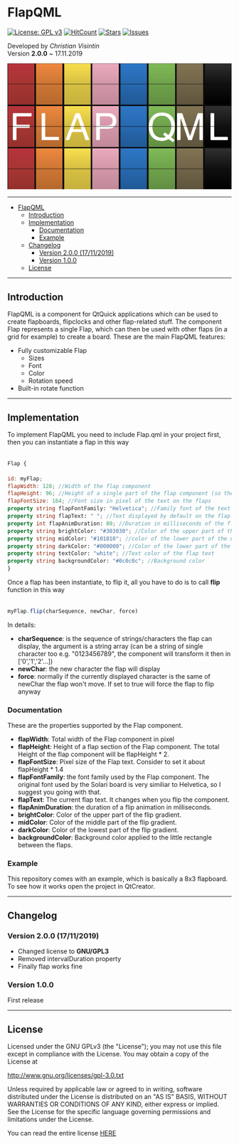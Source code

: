 # FlapQML

[![License: GPL v3](https://img.shields.io/badge/License-GPLv3-blue.svg)](https://www.gnu.org/licenses/gpl-3.0) [![HitCount](http://hits.dwyl.io/ChristianVisintin/FlapQML.svg)](http://hits.dwyl.io/ChristianVisintin/FlapQML) [![Stars](https://img.shields.io/github/stars/ChristianVisintin/FlapQML.svg)](https://github.com/ChristianVisintin/FlapQML) [![Issues](https://img.shields.io/github/issues/ChristianVisintin/FlapQML.svg)](https://github.com/ChristianVisintin/FlapQML/issues)

Developed by *Christian Visintin*  
Version **2.0.0** ~ 17.11.2019

<p align="center">
  <img src="https://github.com/ChristianVisintin/FlapQML/blob/master/img/flapqml.png?raw=true" alt="FlapQML logo"/>
</p>

---

- [FlapQML](#flapqml)
  - [Introduction](#introduction)
  - [Implementation](#implementation)
    - [Documentation](#documentation)
    - [Example](#example)
  - [Changelog](#changelog)
    - [Version 2.0.0 (17/11/2019)](#version-200-17112019)
    - [Version 1.0.0](#version-100)
  - [License](#license)

---

## Introduction

FlapQML is a component for QtQuick applications which can be used to create flapboards, flipclocks and other flap-related stuff.
The component Flap represents a single Flap, which can then be used with other flaps (in a grid for example) to create a board.
These are the main FlapQML features:

- Fully customizable Flap
  - Sizes
  - Font
  - Color
  - Rotation speed
- Built-in rotate function

---

## Implementation

To implement FlapQML you need to include Flap.qml in your project first, then you can instantiate a flap in this way

```qml

Flap {

id: myFlap;
flapWidth: 128; //Width of the flap component
flapHeight: 96; //Height of a single part of the flap component (so the total height the double e.g. 192)
flapFontSize: 164; //Font size in pixel of the text on the flaps
property string flapFontFamily: "Helvetica"; //Family font of the text on the flap
property string flapText: " "; //Text displayed by default on the flap
property int flapAnimDuration: 80; //Duration in milliseconds of the flip animation
property string brightColor: "#303030"; //Color of the upper part of the upper flap
property string midColor: "#101010"; //color of the lower part of the upper flap and the color of the upper part of the lower flap
property string darkColor: "#000000"; //Color of the lower part of the lower flap
property string textColor: "white"; //Text color of the flap text
property string backgroundColor: "#0c0c0c"; //Background color
}
```

Once a flap has been instantiate, to flip it, all you have to do is to call **flip** function in this way

```qml

myFlap.flip(charSequence, newChar, force)

```

In details:

- **charSequence**: is the sequence of strings/characters the flap can display, the argument is a string array (can be a string of single character too e.g. "0123456789", the component will transform it then in ['0','1','2'...])
- **newChar**: the new character the flap will display
- **force**: normally if the currently displayed character is the same of newChar the flap won't move. If set to true will force the flap to flip anyway

### Documentation

These are the properties supported by the Flap component.

- **flapWidth**: Total width of the Flap component in pixel
- **flapHeight**: Height of a flap section of the Flap component. The total Height of the flap component will be flapHeight * 2.
- **flapFontSize**: Pixel size of the Flap text. Consider to set it about flapHeight * 1.4
- **flapFontFamily**: the font family used by the Flap component. The original font used by the Solari board is very similiar to Helvetica, so I suggest you going with that.
- **flapText**: The current flap text. It changes when you flip the component.
- **flapAnimDuration**: the duration of a flip animation in milliseconds.
- **brightColor**: Color of the upper part of the flip gradient.
- **midColor**: Color of the middle part of the flip gradient.
- **darkColor**: Color of the lowest part of the flip gradient.
- **backgroundColor**: Background color applied to the little rectangle between the flaps.

### Example

This repository comes with an example, which is basically a 8x3 flapboard. To see how it works open the project in QtCreator.

---

## Changelog

### Version 2.0.0 (17/11/2019)

- Changed license to **GNU/GPL3**
- Removed intervalDuration property
- Finally flap works fine

### Version 1.0.0

First release

---

## License

Licensed under the GNU GPLv3 (the "License"); you may not use this file except in compliance with the License. You may obtain a copy of the License at

<http://www.gnu.org/licenses/gpl-3.0.txt>

Unless required by applicable law or agreed to in writing, software distributed under the License is distributed on an "AS IS" BASIS, WITHOUT WARRANTIES OR CONDITIONS OF ANY KIND, either express or implied. See the License for the specific language governing permissions and limitations under the License.

You can read the entire license [HERE](./LICENSE.txt)
